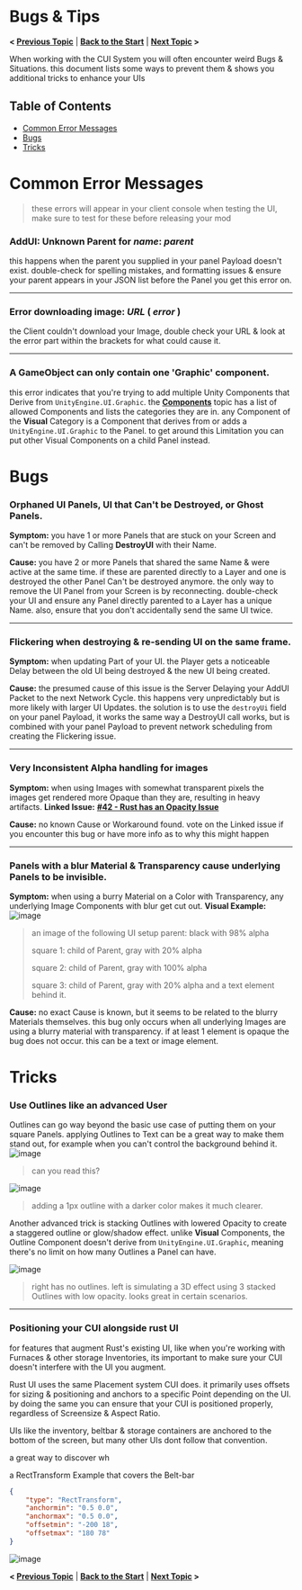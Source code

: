 # Bugs & Tips

**< [Previous Topic](/docs/components/README.md)** | **[Back to the Start](/README.md)** | **[Next Topic](/README.md) >**

When working with the CUI System you will often encounter weird Bugs & Situations. this document lists some ways to prevent them & shows you additional tricks to enhance your UIs

## Table of Contents
- [Common Error Messages](#common-error-messages)
- [Bugs](#bugs)
- [Tricks](#tricks)

# Common Error Messages
> these errors will appear in your client console when testing the UI, make sure to test for these before releasing your mod

### AddUI: Unknown Parent for *name*:  *parent*
this happens when the parent you supplied in your panel Payload doesn't exist. double-check for spelling mistakes, and formatting issues & ensure your parent appears in your JSON list before the Panel you get this error on.



---

### Error downloading image: *URL* ( *error* )
the Client couldn't download your Image, double check your URL & look at the error part within the brackets for what could cause it.



---

### A GameObject can only contain one 'Graphic' component.
this error indicates that you're trying to add multiple Unity Components that Derive from `UnityEngine.UI.Graphic`. the **[Components](/docs/components/README.md)** topic has a list of allowed Components and lists the categories they are in. any Component of the **Visual** Category is a Component that derives from or adds a `UnityEngine.UI.Graphic` to the Panel. to get around this Limitation you can put other Visual Components on a child Panel instead.

# Bugs

### Orphaned UI Panels, UI that Can't be Destroyed, or Ghost Panels.
**Symptom:** you have 1 or more Panels that are stuck on your Screen and can't be removed by Calling **DestroyUI** with their Name.

**Cause:** you have 2 or more Panels that shared the same Name & were active at the same time. if these are parented directly to a Layer and one is destroyed the other Panel Can't be destroyed anymore. the only way to remove the UI Panel from your Screen is by reconnecting. double-check your UI and ensure any Panel directly parented to a Layer has a unique Name. also, ensure that you don't accidentally send the same UI twice.



---

### Flickering when destroying & re-sending UI on the same frame.
**Symptom:** when updating Part of your UI. the Player gets a noticeable Delay between the old UI being destroyed & the new UI being created.

**Cause:** the presumed cause of this issue is the Server Delaying your AddUI Packet to the next Network Cycle. this happens very unpredictably but is more likely with larger UI Updates. the solution is to use the `destroyUi` field on your panel Payload, it works the same way a DestroyUI call works, but is combined with your panel Payload to prevent network scheduling from creating the Flickering issue.



---

### Very Inconsistent Alpha handling for images
**Symptom:** when using Images with somewhat transparent pixels the images get rendered more Opaque than they are, resulting in heavy artifacts.
**Linked Issue:** **[#42 - Rust has an Opacity Issue](https://github.com/Facepunch/Rust.Community/issues/42)**

**Cause:** no known Cause or Workaround found. vote on the Linked issue if you encounter this bug or have more info as to why this might happen



---

### Panels with a blur Material & Transparency cause underlying Panels to be invisible.
**Symptom:** when using a burry Material on a Color with Transparency, any underlying Image Components with blur get cut out. 
**Visual Example:**
![image](https://user-images.githubusercontent.com/33698270/215882128-d1f0798c-d7ed-4986-9675-4fba48632ad7.png)
> an image of the following UI setup
> parent: black with 98% alpha
> 
> square 1: child of Parent, gray with 20% alpha
> 
> square 2: child of Parent, gray with 100% alpha
> 
> square 3: child of Parent, gray with 20% alpha and a text element behind it.


**Cause:** no exact Cause is known, but it seems to be related to the blurry Materials themselves. this bug only occurs when all underlying Images are using a blurry material with transparency. if at least 1 element is opaque the bug does not occur. this can be a text or image element.



# Tricks

### Use Outlines like an advanced User
Outlines can go way beyond the basic use case of putting them on your square Panels. applying Outlines to Text can be a great way to make them stand out, for example when you can't control the background behind it.
![image](https://user-images.githubusercontent.com/33698270/215885917-4916ee09-a891-4609-82a4-51bb07881bde.png)

> can you read this?

![image](https://user-images.githubusercontent.com/33698270/215886796-346be279-2d8e-43c4-a28f-f740bcf50ff5.png)

> adding a 1px outline with a darker color makes it much clearer.

Another advanced trick is stacking Outlines with lowered Opacity to create a staggered outline or glow/shadow effect. unlike **Visual** Components, the Outline Component doesn't derive from `UnityEngine.UI.Graphic`, meaning there's no limit on how many Outlines a Panel can have.

![image](https://user-images.githubusercontent.com/33698270/215899049-e0aa0cd7-b607-466e-a0b7-0cfafa62bdae.png)

> right has no outlines. left is simulating a 3D effect using 3 stacked Outlines with low opacity. looks great in certain scenarios.


---

### Positioning your CUI alongside rust UI
for features that augment Rust's existing UI, like when you're working with Furnaces & other storage Inventories, its important to make sure your CUI doesn't interfere with the UI you augment. 

Rust UI uses the same Placement system CUI does. it primarily uses offsets for sizing & positioning and anchors to a specific Point depending on the UI. by doing the same you can ensure that your CUI is positioned properly, regardless of Screensize & Aspect Ratio.

UIs like the inventory, beltbar & storage containers are anchored to the bottom of the screen, but many other UIs dont follow that convention.

a great way to discover  wh

a RectTransform Example that covers the Belt-bar
```json
{
	"type": "RectTransform",
	"anchormin": "0.5 0.0",
	"anchormax": "0.5 0.0",
	"offsetmin": "-200 18",
	"offsetmax": "180 78"
}
```
![image](https://user-images.githubusercontent.com/33698270/215901408-c152fecb-8453-4597-8cd6-61038b2b976d.png)

**< [Previous Topic](/docs/components/README.md)** | **[Back to the Start](/README.md)** | **[Next Topic](/README.md) >**
<!--stackedit_data:
eyJoaXN0b3J5IjpbMTY5NzYwNDU1MSwtMjI0MjA5OTAzLC04Mz
k5NTAyMjYsLTIwMTA2OTQ1MjgsMTIyODc0MTc0LDIwMTkwNDY4
NDddfQ==
-->